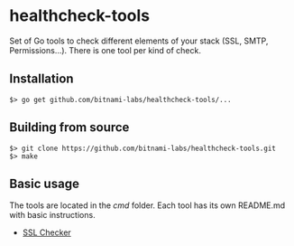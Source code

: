 # healthcheck-tools
Set of Go tools to check different elements of your stack (SSL, SMTP, Permissions...). There is one tool per kind of check.

## Installation

```
$> go get github.com/bitnami-labs/healthcheck-tools/...
```

## Building from source

```
$> git clone https://github.com/bitnami-labs/healthcheck-tools.git
$> make 
```

## Basic usage

The tools are located in the *cmd* folder. Each tool has its own README.md with basic instructions.

  - [SSL Checker](https://github.com/bitnami-labs/healthcheck-tools/tree/master/cmd/ssl-checker)
